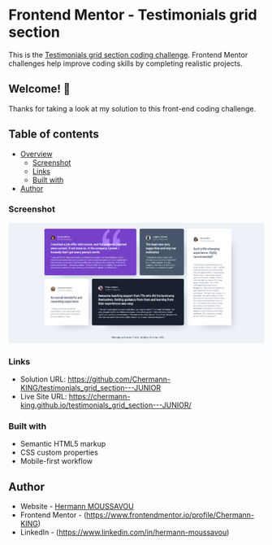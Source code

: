 # Frontend Mentor - Testimonials grid section

This is the [Testimonials grid section coding challenge](https://www.frontendmentor.io/challenges/testimonials-grid-section-Nnw6J7Un7). Frontend Mentor challenges help improve coding skills by completing realistic projects.

## Welcome! 👋

Thanks for taking a look at my solution to this front-end coding challenge.

## Table of contents

- [Overview](#overview)
  - [Screenshot](#screenshot)
  - [Links](#links)
  - [Built with](#built-with)
- [Author](#author)

### Screenshot

![](./images/testimonials-grid-section-print-screen.png)

### Links

- Solution URL: https://github.com/Chermann-KING/testimonials_grid_section---JUNIOR
- Live Site URL: https://chermann-king.github.io/testimonials_grid_section---JUNIOR/

### Built with

- Semantic HTML5 markup
- CSS custom properties
- Mobile-first workflow

## Author

- Website - [Hermann MOUSSAVOU](https://hermann-moussavou.com)
- Frontend Mentor - (https://www.frontendmentor.io/profile/Chermann-KING)
- LinkedIn - (https://www.linkedin.com/in/hermann-moussavou)
